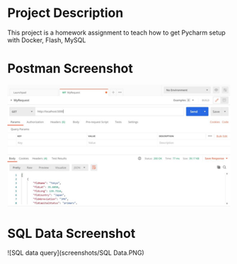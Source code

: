 # Project Description
This project is a homework assignment to teach how to get Pycharm setup with Docker, Flash, MySQL

# Postman Screenshot
![postman request output](screenshots/postman.jpg)

# SQL Data Screenshot
![SQL data query](screenshots/SQL Data.PNG)